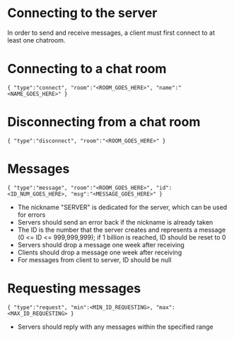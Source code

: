 # Connecting to the server
In order to send and receive messages, a client must first connect to at least one chatroom.

# Connecting to a chat room
`{ "type":"connect", "room":"<ROOM_GOES_HERE>", "name":"<NAME_GOES_HERE>" }`

# Disconnecting from a chat room
`{ "type":"disconnect", "room":"<ROOM_GOES_HERE>" }`

# Messages
`{ "type":"message", "room":"<ROOM_GOES_HERE>", "id":<ID_NUM_GOES_HERE>, "msg":"<MESSAGE_GOES_HERE>" }`
- The nickname "SERVER" is dedicated for the server, which can be used for errors
- Servers should send an error back if the nickname is already taken
- The ID is the number that the server creates and represents a message (0 <= ID <= 999,999,999); if 1 billion is reached, ID should be reset to 0
- Servers should drop a message one week after receiving
- Clients should drop a message one week after receiving
- For messages from client to server, ID should be null

# Requesting messages
`{ "type":"request", "min":<MIN_ID_REQUESTING>, "max":<MAX_ID_REQUESTING> }`
- Servers should reply with any messages within the specified range
